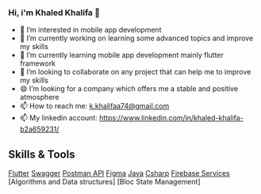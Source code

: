 ### Hi, i'm Khaled Khalifa 👋

- 👀 I’m interested in mobile app development
- 🔭 I’m currently working on learning some advanced topics and improve my skills
- 🌱 I’m currently learning mobile app development mainly flutter framework
- 👯 I’m looking to collaborate on any project that can help me to improve my skills
- 😄 I’m looking for a company which offers me a stable and positive atmosphere
- 📫 How to reach me: k.khalifaa74@gmail.com
- 📫 My linkedin account: https://www.linkedin.com/in/khaled-khalifa-b2a659231/


## Skills & Tools

[Flutter](https://github.com/khaledkhalifa74/khaledkhalifa74/assets/96270919/bf48d7d2-0a2c-4cf4-9ce3-432ff6a8c8c1)
[Swagger](https://github.com/khaledkhalifa74/khaledkhalifa74/assets/96270919/70238550-2945-4449-9df4-0e575ca5cf35) 
[Postman API](https://github.com/khaledkhalifa74/khaledkhalifa74/assets/96270919/fcf9b39a-3f08-42ea-80ec-b2da78234298)
[Figma](https://github.com/khaledkhalifa74/khaledkhalifa74/assets/96270919/facf98ed-254b-499b-85bc-a01c0f14b6a4)
[Java](https://github.com/khaledkhalifa74/khaledkhalifa74/assets/96270919/e53ddd9f-d71f-4128-a0e1-ea1c4f65d0d6)
[Csharp](https://github.com/khaledkhalifa74/khaledkhalifa74/assets/96270919/e5e1e002-1880-4091-a7b4-31ba4b3b3e58)
[Firebase Services](https://github.com/khaledkhalifa74/khaledkhalifa74/assets/96270919/e1ec6673-a496-438f-a61e-0a12fb056548)
[Algorithms and Data structures]
[Bloc State Management]
